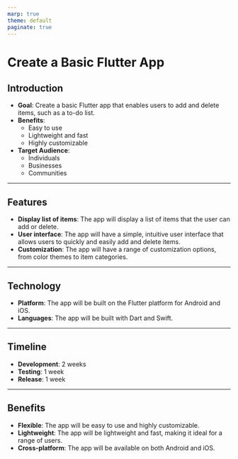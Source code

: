 ```yaml
---
marp: true
theme: default
paginate: true
---
```

# Create a Basic Flutter App 
## Introduction

- **Goal**: Create a basic Flutter app that enables users to add and delete items, such as a to-do list.
- **Benefits**: 
  - Easy to use 
  - Lightweight and fast
  - Highly customizable 
- **Target Audience**: 
  - Individuals 
  - Businesses
  - Communities

---
## Features 
- **Display list of items**: The app will display a list of items that the user can add or delete. 
- **User interface**: The app will have a simple, intuitive user interface that allows users to quickly and easily add and delete items. 
- **Customization**: The app will have a range of customization options, from color themes to item categories.

---
## Technology 
- **Platform**: The app will be built on the Flutter platform for Android and iOS. 
- **Languages**: The app will be built with Dart and Swift. 

---
## Timeline
- **Development**: 2 weeks 
- **Testing**: 1 week 
- **Release**: 1 week 

---
## Benefits
- **Flexible**: The app will be easy to use and highly customizable. 
- **Lightweight**: The app will be lightweight and fast, making it ideal for a range of users. 
- **Cross-platform**: The app will be available on both Android and iOS.
  